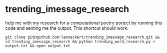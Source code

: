 # trending_imessage_research
help me with my research for a computational poetry porject by running this code and senting me the output. 
This shortcut should work:
```
git clone git@github.com:leoneckert/trending_imessage_research.git && cd trending_imessage_research && python trending_word_research.py > output.txt && open output.txt
```